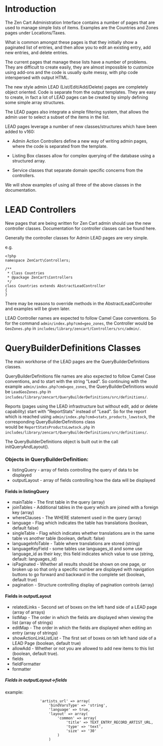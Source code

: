 Introduction
============

The Zen Cart Administration Interface contains a number of pages that are used to manage simple lists of items. Examples are the Countries and Zones pages under Locations/Taxes.

What is common amongst these pages is that they initially show a paginated list of entries, and then allow you to edit an existing entry, add new entries, and delete entries.

The current pages that manage these lists have a number of problems. They are difficult to create easily, they are almost impossible to customize using add-ons and the code is usually quite messy, with php code interspersed with output HTML.

The new style admin LEAD (List/Edit/Add/Delete) pages are completely object oriented. Code is separate from the output templates. They are easy to create, in fact a lot of LEAD pages can be created by simply defining some simple array structures.

The LEAD pages also integrate a simple filtering system, that allows the admin user to select a subset of the items in the list.

LEAD pages leverage a number of new classes/structures which have been added to v160:

* Admin Action Controllers define a new way of writing admin pages, where the code is separated from the template.
 
* Listing Box classes allow for complex querying of the database using a structured array.
  
* Service classes that separate domain specific concerns from the controllers.

We will show examples of using all three of the above classes in the documentation.

LEAD Controllers
================

New pages that are being written for Zen Cart admin should use the new controller classes. Documentation for controller classes can be found here.

Generally the controller classes for Admin LEAD pages are very simple. 

e.g. 

```
<?php
namespace ZenCart\Controllers;

/**
 * Class Countries
 * @package ZenCart\Controllers
 */
class Countries extends AbstractLeadController
{
}
```

There may be reasons to override methods in the AbstractLeadController and examples will be given later.

LEAD Controller names are expected to follow Camel Case conventions.  So 
for the command `admin/index.php?cmd=geo_zones`, the Controller would be `GeoZones.php` in `includes/library/zencart/Controllers/src/admin/`.

QueryBuilderDefinitions Classes
==============================

The main workhorse of the LEAD pages are the QueryBuilderDefinitions classes.

QueryBuilderDefinitions file names are also expected to follow Camel Case conventions, and to start with the string "Lead".  So 
continuing with the example `admin/index.php?cmd=geo_zones`, the QueryBuilderDefinitions 
would be `LeadGeoZones.php` in `includes/library/zencart/QueryBuilderDefinitions/src/definitions/`.

Reports (pages using the LEAD infrastructure but without edit, add or delete
capability) start with "ReportStats" instead of "Lead".  So for the report 
which is reached using `admin/index.php?cmd=stats_products_lowstock`, 
the corresponding QueryBuilderDefinitions class  
would be `ReportStatsProductsLowtock.php` in `includes/library/zencart/QueryBuilderDefinitions/src/definitions/`.

The QueryBuilderDefinitions object is built out in the call initQueryAndLayout().

### Objects in QueryBuilderDefinition:
* listingQuery - array of fields controlling the query of data to be displayed
* outputLayout - array of fields controlling how the data will be displayed 


#### Fields in listingQuery
* mainTable - The first table in the query (array)
* joinTables - Additional tables in the query which are joined with a foreign key (array) 
* whereClauses - The WHERE statement used in the query (array)
* language - Flag which indicates the table has translations (boolean, default false)
* singleTable - Flag which indicates whether translations are in the same table vs another table (boolean, default: false)
* languageInfoTable - Table where translations are stored (string)
* languageKeyField - some tables use languages_id and some use language_id as their key; this field indicates which value to use (string, default: languages_id) 
* isPaginated - Whether all results should be shown on one page, or broken up so that only a specific number are displayed with navigation buttons to go forward and backward in the complete set (boolean, default true)
* pagination - Structure controlling display of pagination controls (array)

  
#### Fields in outputLayout 
* relatedLinks - Second set of boxes on the left hand side of a LEAD page (array of arrays)
* listMap - The order in which the fields are displayed when viewing the list (array of strings)
* editMap - The order in which the fields are displayed when editing an entry (array of strings)
* showActionLinkListList - The first set of boxes on teh left hand side of a LEAD Page (boolean, default true) 
* allowAdd - Whether or not you are allowed to add new items to this list (boolean, default true). 
* fields 
* fieldFormatter
* formatter 

##### Fields in outputLayout->fields 

example:
```
                'artists_url' => array(
                    'bindVarsType' => 'string',
                    'language' => true,
                    'layout' => array(
                        'common' => array(
                            'title' => TEXT_ENTRY_RECORD_ARTIST_URL,
                            'type' => 'text',
                            'size' => '30'
                        )
                    )                    
```

